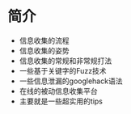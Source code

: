 # 简介
 - 信息收集的流程
 - 信息收集的姿势
 - 信息收集的常规和非常规打法
 - 一些基于关键字的Fuzz技术
 - 一些信息泄漏的googlehack语法
 - 在线的被动信息收集平台
 - 主要就是一些超实用的tips
